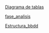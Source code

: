 
[Diagrama de tablas](diagrama.odt)  

[fase_analisis](Fase_analisis.docx)  

[Estructura_bbdd](mealmatch.sql)  
